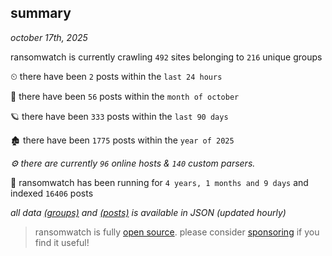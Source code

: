 
## summary
_october 17th, 2025_

ransomwatch is currently crawling `492` sites belonging to `216` unique groups

⏲ there have been `2` posts within the `last 24 hours`

🦈 there have been `56` posts within the `month of october`

🪐 there have been `333` posts within the `last 90 days`

🏚 there have been `1775` posts within the `year of 2025`

_⚙️ there are currently `96` online hosts & `140` custom parsers._

🦕 ransomwatch has been running for `4 years, 1 months and 9 days` and indexed `16406` posts

_all data  [(groups)](http://ransomwhat.telemetry.ltd/groups) and [(posts)](http://ransomwhat.telemetry.ltd/posts) is available in JSON (updated hourly)_

> ransomwatch is fully [open source](https://github.com/joshhighet/ransomwatch#ransomwatch--). please consider [sponsoring](https://github.com/sponsors/joshhighet) if you find it useful!

